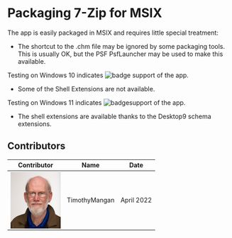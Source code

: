 # Packaging 7-Zip for MSIX

The app is easily packaged in MSIX and requires little special treatment:

* The shortcut to the .chm file may be ignored by some packaging tools. This is usually OK, but the PSF PsfLauncher may be used to make this available. 

Testing on Windows 10 indicates ![badge](https://img.shields.io/badge/-High%20Confidence-green?style=for-the-badge) support of the app.
* Some of the Shell Extensions are not available. 

Testing on Windows 11 indicates ![badge](https://img.shields.io/badge/-Full%20Fidelity-brightgreen?style=for-the-badge)support of the app.
* The shell extensions are available thanks to the Desktop9 schema extensions.


## Contributors

| Contributor | Name | Date |
|----|----|----|
| [<img src="/media/Contributors/TimMangan.jpg" align="left" Height="128" />](/media/Contributors/TimMangan.jpg) | TimothyMangan | April 2022 |


